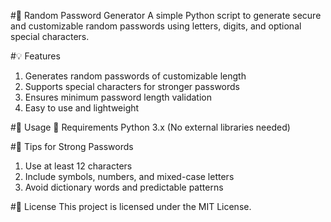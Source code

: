 #🔐 Random Password Generator
A simple Python script to generate secure and customizable random passwords using letters, digits, and optional special characters.

 
#💡 Features
1. Generates random passwords of customizable length
2. Supports special characters for stronger passwords
3. Ensures minimum password length validation
4. Easy to use and lightweight


#🚀 Usage
🔧 Requirements
Python 3.x
(No external libraries needed)


#🧠 Tips for Strong Passwords
1. Use at least 12 characters
2. Include symbols, numbers, and mixed-case letters
3. Avoid dictionary words and predictable patterns


#📃 License
This project is licensed under the MIT License.
